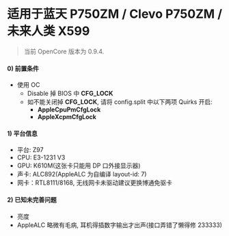 # 适用于蓝天 P750ZM / Clevo P750ZM / 未来人类 X599

> 当前 OpenCore 版本为 0.9.4.

#### 0) 前置条件

* 使用 OC
   * Disable 掉 BIOS 中 **CFG_LOCK**
   * 如不能关闭掉 **CFG_LOCK**, 请将 config.split 中以下两项 Quirks 开启:
      * **AppleCpuPmCfgLock**
      * **AppleXcpmCfgLock**

#### 1) 平台信息

* 平台: Z97
* CPU:  E3-1231 V3
* GPU:  K610M(这张卡只能用 DP 口外接显示器)
* 声卡: ALC892(AppleALC 为自编译 layout-id: 7)
* 网卡：RTL8111/8168, 无线网卡未驱动建议更换博通免驱卡

#### 2) 已知未完善问题

* 亮度
* AppleALC 略微有毛病, 耳机得插数字输出才出声(接口弄错了懒得修 233333)
